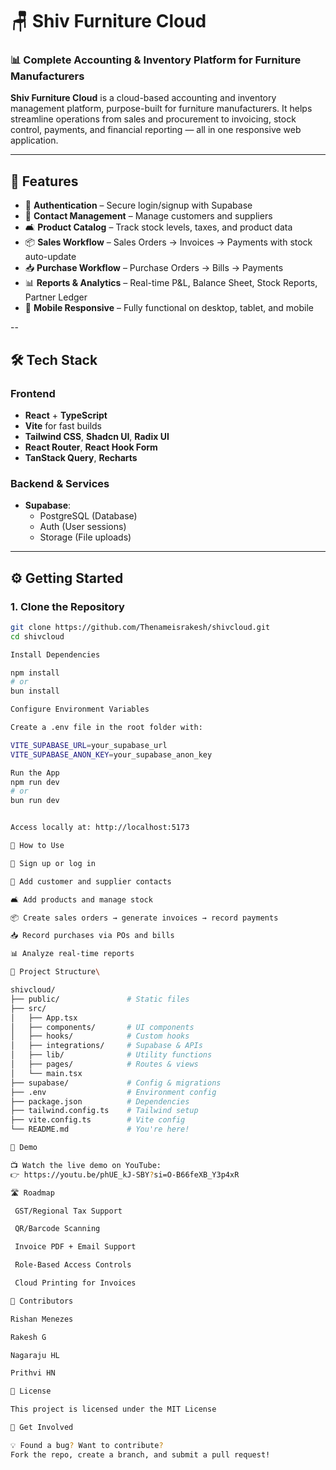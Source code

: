 # 🪑 Shiv Furniture Cloud

### 📊 Complete Accounting & Inventory Platform for Furniture Manufacturers

**Shiv Furniture Cloud** is a cloud-based accounting and inventory management platform, purpose-built for furniture manufacturers. It helps streamline operations from sales and procurement to invoicing, stock control, payments, and financial reporting — all in one responsive web application.

---

## 🚀 Features

- 🔐 **Authentication** – Secure login/signup with Supabase
- 👥 **Contact Management** – Manage customers and suppliers
- 🛋 **Product Catalog** – Track stock levels, taxes, and product data
- 📦 **Sales Workflow** – Sales Orders → Invoices → Payments with stock auto-update
- 📥 **Purchase Workflow** – Purchase Orders → Bills → Payments
- 📊 **Reports & Analytics** – Real-time P&L, Balance Sheet, Stock Reports, Partner Ledger
- 📱 **Mobile Responsive** – Fully functional on desktop, tablet, and mobile

--

## 🛠 Tech Stack

### Frontend
- **React** + **TypeScript**
- **Vite** for fast builds
- **Tailwind CSS**, **Shadcn UI**, **Radix UI**
- **React Router**, **React Hook Form**
- **TanStack Query**, **Recharts**

### Backend & Services
- **Supabase**:
  - PostgreSQL (Database)
  - Auth (User sessions)
  - Storage (File uploads)

---

## ⚙️ Getting Started

### 1. Clone the Repository
```bash
git clone https://github.com/Thenameisrakesh/shivcloud.git
cd shivcloud

Install Dependencies

npm install
# or
bun install

Configure Environment Variables

Create a .env file in the root folder with:

VITE_SUPABASE_URL=your_supabase_url
VITE_SUPABASE_ANON_KEY=your_supabase_anon_key

Run the App
npm run dev
# or
bun run dev


Access locally at: http://localhost:5173

📖 How to Use

🔐 Sign up or log in

👥 Add customer and supplier contacts

🛋 Add products and manage stock

📦 Create sales orders → generate invoices → record payments

📥 Record purchases via POs and bills

📊 Analyze real-time reports

📂 Project Structure\

shivcloud/
├── public/               # Static files
├── src/
│   ├── App.tsx
│   ├── components/       # UI components
│   ├── hooks/            # Custom hooks
│   ├── integrations/     # Supabase & APIs
│   ├── lib/              # Utility functions
│   ├── pages/            # Routes & views
│   └── main.tsx
├── supabase/             # Config & migrations
├── .env                  # Environment config
├── package.json          # Dependencies
├── tailwind.config.ts    # Tailwind setup
├── vite.config.ts        # Vite config
└── README.md             # You're here!

🎥 Demo

📺 Watch the live demo on YouTube:
👉 https://youtu.be/phUE_kJ-SBY?si=O-B66feXB_Y3p4xR

🛣 Roadmap

 GST/Regional Tax Support

 QR/Barcode Scanning

 Invoice PDF + Email Support

 Role-Based Access Controls

 Cloud Printing for Invoices

👥 Contributors

Rishan Menezes

Rakesh G

Nagaraju HL

Prithvi HN

📝 License

This project is licensed under the MIT License

🙌 Get Involved

💡 Found a bug? Want to contribute?
Fork the repo, create a branch, and submit a pull request!
